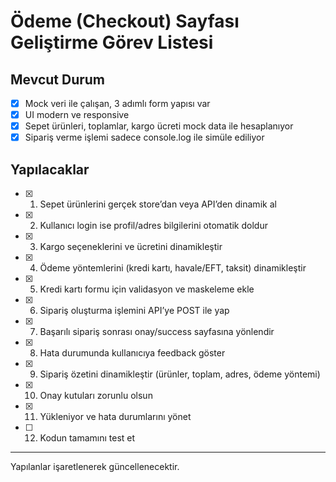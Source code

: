 # Ödeme (Checkout) Sayfası Geliştirme Görev Listesi

## Mevcut Durum
- [x] Mock veri ile çalışan, 3 adımlı form yapısı var
- [x] UI modern ve responsive
- [x] Sepet ürünleri, toplamlar, kargo ücreti mock data ile hesaplanıyor
- [x] Sipariş verme işlemi sadece console.log ile simüle ediliyor

## Yapılacaklar
- [x] 1. Sepet ürünlerini gerçek store’dan veya API’den dinamik al
- [x] 2. Kullanıcı login ise profil/adres bilgilerini otomatik doldur
- [x] 3. Kargo seçeneklerini ve ücretini dinamikleştir
- [x] 4. Ödeme yöntemlerini (kredi kartı, havale/EFT, taksit) dinamikleştir
- [x] 5. Kredi kartı formu için validasyon ve maskeleme ekle
- [x] 6. Sipariş oluşturma işlemini API’ye POST ile yap
- [x] 7. Başarılı sipariş sonrası onay/success sayfasına yönlendir
- [x] 8. Hata durumunda kullanıcıya feedback göster
- [x] 9. Sipariş özetini dinamikleştir (ürünler, toplam, adres, ödeme yöntemi)
- [x] 10. Onay kutuları zorunlu olsun
- [x] 11. Yükleniyor ve hata durumlarını yönet
- [ ] 12. Kodun tamamını test et

---

Yapılanlar işaretlenerek güncellenecektir. 